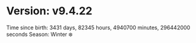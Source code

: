 # Version: v9.4.22
Time since birth: 3431 days, 82345 hours, 4940700 minutes, 296442000 seconds
Season: Winter ❄️
